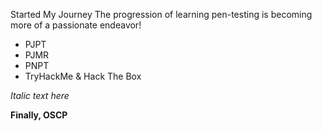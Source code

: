 
Started My Journey
The progression of learning pen-testing is becoming more of a passionate endeavor!</b>
* PJPT
* PJMR 
* PNPT
* TryHackMe & Hack The Box

_Italic text here_

**Finally, OSCP**


